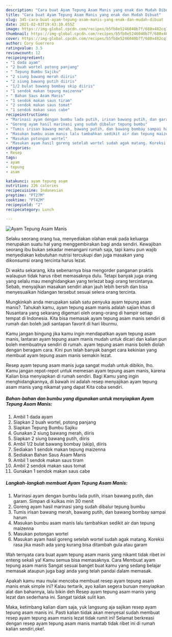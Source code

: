 ```yaml
---
description: "Cara buat Ayam Tepung Asam Manis yang enak dan Mudah Dibuat"
title: "Cara buat Ayam Tepung Asam Manis yang enak dan Mudah Dibuat"
slug: 345-cara-buat-ayam-tepung-asam-manis-yang-enak-dan-mudah-dibuat
date: 2021-02-03T19:43:10.655Z
image: https://img-global.cpcdn.com/recipes/b5fb8e5246040b7f/680x482cq70/ayam-tepung-asam-manis-foto-resep-utama.jpg
thumbnail: https://img-global.cpcdn.com/recipes/b5fb8e5246040b7f/680x482cq70/ayam-tepung-asam-manis-foto-resep-utama.jpg
cover: https://img-global.cpcdn.com/recipes/b5fb8e5246040b7f/680x482cq70/ayam-tepung-asam-manis-foto-resep-utama.jpg
author: Cory Guerrero
ratingvalue: 3.5
reviewcount: 12
recipeingredient:
- "1 dada ayam"
- "2 buah wortel potong panjang"
- " Tepung Bumbu Sajiku"
- "2 siung bawang merah diiris"
- "2 siung bawang putih diiris"
- "1/2 bulat bawang bombay skip diiris"
- "1 sendok makan tepung maizenna"
- " Bahan Saus Asam Manis"
- "1 sendok makan saus tiram"
- "2 sendok makan saus tomat"
- "1 sendok makan saus cabe"
recipeinstructions:
- "Marinasi ayam dengan bumbu lada putih, irisan bawang putih, dan garam. Simpan di kulkas min 30 menit"
- "Goreng ayam hasil marinasi yang sudah dibalur tepung bumbu"
- "Tumis irisan bawang merah, bawang putih, dan bawang bombay sampai harum"
- "Masukan bumbu asam manis lalu tambahkan sedikit air dan tepung maizenna"
- "Masukan potongan wortel"
- "Masukan ayam hasil goreng setelah wortel sudah agak matang. Koreksi rasa jika masih ada yang kurang bisa ditambah gula atau garam"
categories:
- Resep
tags:
- ayam
- tepung
- asam

katakunci: ayam tepung asam 
nutrition: 226 calories
recipecuisine: Indonesian
preptime: "PT27M"
cooktime: "PT42M"
recipeyield: "2"
recipecategory: Lunch

---
```



![Ayam Tepung Asam Manis](https://img-global.cpcdn.com/recipes/b5fb8e5246040b7f/680x482cq70/ayam-tepung-asam-manis-foto-resep-utama.jpg)

Selaku seorang orang tua, menyediakan olahan enak pada keluarga merupakan suatu hal yang menggembirakan bagi anda sendiri. Kewajiban seorang ibu bukan sekadar menangani rumah saja, tapi kamu pun wajib menyediakan kebutuhan nutrisi tercukupi dan juga masakan yang dikonsumsi orang tercinta harus lezat.

Di waktu  sekarang, kita sebenarnya bisa mengorder panganan praktis walaupun tidak harus ribet memasaknya dulu. Tetapi banyak juga orang yang selalu mau menghidangkan yang terlezat bagi orang tercintanya. Sebab, menyajikan masakan sendiri akan jauh lebih bersih dan bisa menyesuaikan hidangan tersebut sesuai selera orang tercinta. 



Mungkinkah anda merupakan salah satu penyuka ayam tepung asam manis?. Tahukah kamu, ayam tepung asam manis adalah sajian khas di Nusantara yang sekarang digemari oleh orang-orang di hampir setiap tempat di Indonesia. Kita bisa memasak ayam tepung asam manis sendiri di rumah dan boleh jadi santapan favorit di hari liburmu.

Kamu jangan bingung jika kamu ingin mendapatkan ayam tepung asam manis, lantaran ayam tepung asam manis mudah untuk dicari dan kalian pun boleh membuatnya sendiri di rumah. ayam tepung asam manis boleh diolah dengan beragam cara. Kini pun telah banyak banget cara kekinian yang membuat ayam tepung asam manis semakin lezat.

Resep ayam tepung asam manis juga sangat mudah untuk dibikin, lho. Kamu jangan repot-repot untuk memesan ayam tepung asam manis, karena Kalian bisa menyiapkan di rumah sendiri. Bagi Kamu yang ingin menghidangkannya, di bawah ini adalah resep menyajikan ayam tepung asam manis yang nikamat yang dapat Kita coba sendiri.

<!--inarticleads1-->

##### Bahan-bahan dan bumbu yang digunakan untuk menyiapkan Ayam Tepung Asam Manis:

1. Ambil 1 dada ayam
1. Siapkan 2 buah wortel, potong panjang
1. Siapkan  Tepung Bumbu Sajiku
1. Gunakan 2 siung bawang merah, diiris
1. Siapkan 2 siung bawang putih, diiris
1. Ambil 1/2 bulat bawang bombay (skip), diiris
1. Sediakan 1 sendok makan tepung maizenna
1. Sediakan  Bahan Saus Asam Manis
1. Ambil 1 sendok makan saus tiram
1. Ambil 2 sendok makan saus tomat
1. Gunakan 1 sendok makan saus cabe




<!--inarticleads2-->

##### Langkah-langkah membuat Ayam Tepung Asam Manis:

1. Marinasi ayam dengan bumbu lada putih, irisan bawang putih, dan garam. Simpan di kulkas min 30 menit
1. Goreng ayam hasil marinasi yang sudah dibalur tepung bumbu
1. Tumis irisan bawang merah, bawang putih, dan bawang bombay sampai harum
1. Masukan bumbu asam manis lalu tambahkan sedikit air dan tepung maizenna
1. Masukan potongan wortel
1. Masukan ayam hasil goreng setelah wortel sudah agak matang. Koreksi rasa jika masih ada yang kurang bisa ditambah gula atau garam




Wah ternyata cara buat ayam tepung asam manis yang nikamt tidak ribet ini enteng sekali ya! Kamu semua bisa memasaknya. Cara Membuat ayam tepung asam manis Sangat sesuai banget buat kamu yang sedang belajar memasak ataupun juga bagi anda yang telah pandai dalam memasak.

Apakah kamu mau mulai mencoba membuat resep ayam tepung asam manis enak simple ini? Kalau tertarik, ayo kalian segera buruan menyiapkan alat dan bahannya, lalu bikin deh Resep ayam tepung asam manis yang lezat dan sederhana ini. Sangat taidak sulit kan. 

Maka, ketimbang kalian diam saja, yuk langsung aja sajikan resep ayam tepung asam manis ini. Pasti kalian tiidak akan menyesal sudah membuat resep ayam tepung asam manis lezat tidak rumit ini! Selamat berkreasi dengan resep ayam tepung asam manis mantab tidak ribet ini di rumah kalian sendiri,oke!.

